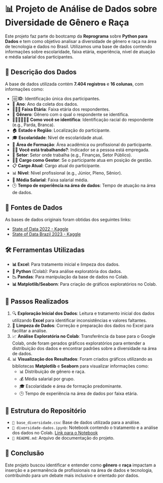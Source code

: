 # 📊 Projeto de Análise de Dados sobre Diversidade de Gênero e Raça

Este projeto faz parte do bootcamp da **Reprograma** sobre **Python para Dados** e tem como objetivo analisar a diversidade de gênero e raça na área de tecnologia e dados no Brasil. Utilizamos uma base de dados contendo informações sobre escolaridade, faixa etária, experiência, nível de atuação e média salarial dos participantes.

## 📂 Descrição dos Dados

A base de dados utilizada contém **7.404 registros** e **16 colunas**, com informações como:

- 🆔 **ID**: Identificação única dos participantes.
- 📅 **Ano**: Ano da coleta dos dados.
- 👶👨👵 **Faixa Etária**: Faixa etária dos respondentes.
- 🚻 **Gênero**: Gênero com o qual o respondente se identifica.
- 🧑🏽‍🦱👩🏻‍🦰 **Como você se identifica**: Identificação racial do respondente (e.g., Parda, Branca).
- 🏠 **Estado e Região**: Localização do participante.
- 🎓 **Escolaridade**: Nível de escolaridade atual.
- 💼 **Área de Formação**: Área acadêmica ou profissional do participante.
- 👩‍💻 **Você está trabalhando?**: Indicador se a pessoa está empregada.
- 🏢 **Setor**: Setor onde trabalha (e.g., Finanças, Setor Público).
- 👩‍🏫 **Cargo como Gestor**: Se o participante atua em posição de gestão.
- 📋 **Cargo Atual**: Cargo atual do participante.
- 📊 **Nível**: Nível profissional (e.g., Júnior, Pleno, Sênior).
- 💸 **Média Salarial**: Faixa salarial média.
- 🕒 **Tempo de experiência na área de dados**: Tempo de atuação na área de dados.

## 🔗 Fontes de Dados

As bases de dados originais foram obtidas dos seguintes links:

- [State of Data 2022 - Kaggle](https://www.kaggle.com/datasets/datahackers/state-of-data-2022/data)
- [State of Data Brazil 2023 - Kaggle](https://www.kaggle.com/datasets/datahackers/state-of-data-brazil-2023)

## 🛠️ Ferramentas Utilizadas

- **📊 Excel**: Para tratamento inicial e limpeza dos dados.
- **🐍 Python** (Colab): Para análise exploratória dos dados.
- **📉 Pandas**: Para manipulação da base de dados no Colab.
- **📊 Matplotlib/Seaborn**: Para criação de gráficos exploratórios no Colab.

## 📝 Passos Realizados

1. 🔍 **Exploração Inicial dos Dados**: Leitura e tratamento inicial dos dados utilizando **Excel** para identificar inconsistências e valores faltantes.
2. 🧼 **Limpeza de Dados**: Correção e preparação dos dados no Excel para facilitar a análise.
3. 📈 **Análise Exploratória no Colab**: Transferência da base para o Google Colab, onde foram gerados gráficos exploratórios para entender a distribuição dos dados e encontrar padrões sobre a diversidade na área de dados.
4. 📊 **Visualização dos Resultados**: Foram criados gráficos utilizando as bibliotecas **Matplotlib** e **Seaborn** para visualizar informações como:
   - 📊 Distribuição de gênero e raça.
   - 💰 Média salarial por grupo.
   - 🎓 Escolaridade e área de formação predominante.
   - 🕒 Tempo de experiência na área de dados por faixa etária.

## 📁 Estrutura do Repositório

- `📄 base_diversidade.csv`: Base de dados utilizada para a análise.
- `📓 diversidade-dados.ipynb`: Notebook contendo o tratamento e a análise dos dados no Colab. [Link para o Notebook](https://colab.research.google.com/drive/1Q5UMdDgclddF2XW6oiNo2ynvS6HaAuLO?usp=sharing)
- `📜 README.md`: Arquivo de documentação do projeto.

## 📢 Conclusão

Este projeto buscou identificar e entender como **gênero** e **raça** impactam a inserção e a permanência de profissionais na área de dados e tecnologia, contribuindo para um debate mais inclusivo e orientado por dados.